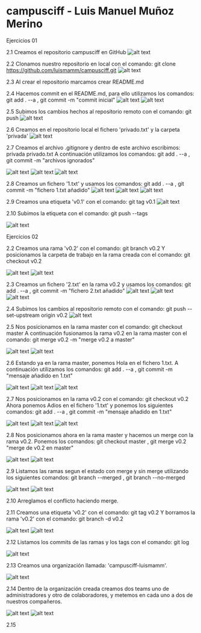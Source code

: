 # campusciff - Luis Manuel Muñoz Merino



Ejercicios 01


2.1 Creamos el repositorio campusciff en GitHub
![alt text](https://github.com/luismamm/campusciff/blob/master/capturas/1.png)

2.2 Clonamos nuestro repositorio en local con el comando: 
git clone https://github.com/luismamm/campusciff.git
![alt text](https://github.com/luismamm/campusciff/blob/master/capturas/2.png)

2.3 Al crear el repositorio marcamos crear README.md

2.4 Hacemos commit en el README.md, para ello utilizamos los comandos:
git add . --a , git commit -m "commit inicial"
![alt text](https://github.com/luismamm/campusciff/blob/master/capturas/3.png)
![alt text](https://github.com/luismamm/campusciff/blob/master/capturas/4.png)

2.5 Subimos los cambios hechos al repositorio remoto con el comando:
git push
![alt text](https://github.com/luismamm/campusciff/blob/master/capturas/5.png)

2.6 Creamos en el repositorio local el fichero 'privado.txt' y la carpeta
'privada'
![alt text](https://github.com/luismamm/campusciff/blob/master/capturas/6.png)

2.7 Creamos el archivo .gitignore y dentro de este archivo escribimos:
privada
privado.txt
A continuación utilizamos los comandos: git add . --a , 
git commit -m "archivos ignorados"

![alt text](https://github.com/luismamm/campusciff/blob/master/capturas/7.png)
![alt text](https://github.com/luismamm/campusciff/blob/master/capturas/8.png)
![alt text](https://github.com/luismamm/campusciff/blob/master/capturas/9.png)

2.8 Creamos un fichero '1.txt' y usamos los comandos:
git add . --a , git commit -m "fichero 1.txt añadido"
![alt text](https://github.com/luismamm/campusciff/blob/master/capturas/10.png)
![alt text](https://github.com/luismamm/campusciff/blob/master/capturas/11.png)
![alt text](https://github.com/luismamm/campusciff/blob/master/capturas/12.png)

2.9 Creamos una etiqueta 'v0.1' con el comando: git tag v0.1
![alt text](https://github.com/luismamm/campusciff/blob/master/capturas/13.png)

2.10 Subimos la etiqueta con el comando: git push --tags

![alt text](https://github.com/luismamm/campusciff/blob/master/capturas/14.png)



Ejercicios 02


2.2 Creamos una rama 'v0.2' con el comando: git branch v0.2
Y posicionamos la carpeta de trabajo en la rama creada con el comando:
git checkout v0.2

![alt text](https://github.com/luismamm/campusciff/blob/master/capturas/15.png)
![alt text](https://github.com/luismamm/campusciff/blob/master/capturas/16.png)

2.3 Creamos un fichero '2.txt' en la rama v0.2 y usamos los comandos:
git add . --a , git commit -m "fichero 2.txt añadido"
![alt text](https://github.com/luismamm/campusciff/blob/master/capturas/17.png)
![alt text](https://github.com/luismamm/campusciff/blob/master/capturas/18.png)
![alt text](https://github.com/luismamm/campusciff/blob/master/capturas/19.png)

2.4 Subimos los cambios al repositorio remoto con el comando:
git push --set-upstream origin v0.2
![alt text](https://github.com/luismamm/campusciff/blob/master/capturas/20.png)

2.5 Nos posicionamos en la rama master con el comando: git checkout master
A continuación fusionamos la rama v0.2 en la rama master con el comando:
git merge v0.2 -m "merge v0.2 a master"

![alt text](https://github.com/luismamm/campusciff/blob/master/capturas/21.png)
![alt text](https://github.com/luismamm/campusciff/blob/master/capturas/22.png)

2.6 Estando ya en la rama master, ponemos Hola en el fichero 1.txt.
A continuación utilizamos los comandos: git add . --a , 
git commit -m "mensaje añadido en 1.txt"

![alt text](https://github.com/luismamm/campusciff/blob/master/capturas/23.png)
![alt text](https://github.com/luismamm/campusciff/blob/master/capturas/24.png)
![alt text](https://github.com/luismamm/campusciff/blob/master/capturas/25.png)

2.7 Nos posicionamos en la rama v0.2 con el comando: git checkout v0.2
Ahora ponemos Adios en el fichero '1.txt' y ponemos los siguientes
comandos: git add . --a , git commit -m "mensaje añadido en 1.txt"

![alt text](https://github.com/luismamm/campusciff/blob/master/capturas/26.png)
![alt text](https://github.com/luismamm/campusciff/blob/master/capturas/27.png)
![alt text](https://github.com/luismamm/campusciff/blob/master/capturas/28.png)

2.8 Nos posicionamos ahora en la rama master y hacemos un merge con 
la rama v0.2. Ponemos los comandos: git checkout master , 
git merge v0.2 "merge de v0.2 en master"

![alt text](https://github.com/luismamm/campusciff/blob/master/capturas/29.png)
![alt text](https://github.com/luismamm/campusciff/blob/master/capturas/30.png)

2.9 Listamos las ramas segun el estado con merge y sin merge 
utilizando los siguientes comandos: git branch --merged , 
git branch --no-merged

![alt text](https://github.com/luismamm/campusciff/blob/master/capturas/31.png)
![alt text](https://github.com/luismamm/campusciff/blob/master/capturas/32.png)

2.10 Arreglamos el conflicto haciendo merge.

2.11 Creamos una etiqueta 'v0.2' con el comando: git tag v0.2
Y borramos la rama 'v0.2' con el comando: git branch -d v0.2

![alt text](https://github.com/luismamm/campusciff/blob/master/capturas/33.png)
![alt text](https://github.com/luismamm/campusciff/blob/master/capturas/34.png)

2.12 Listamos los commits de las ramas y los tags con el comando: git log

![alt text](https://github.com/luismamm/campusciff/blob/master/capturas/36.png)

2.13 Creamos una organización llamada: 'campusciff-luismamm'.

![alt text](https://github.com/luismamm/campusciff/blob/master/capturas/37.png)

2.14 Dentro de la organización creada creamos dos teams uno de 
administradores y otro de colaboradores, y metemos en cada uno a dos
de nuestros compañeros.

![alt text](https://github.com/luismamm/campusciff/blob/master/capturas/38.png)
![alt text](https://github.com/luismamm/campusciff/blob/master/capturas/39.png)

2.15 
